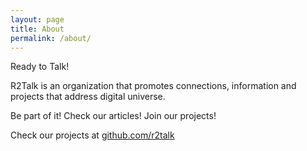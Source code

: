 ```yaml
---
layout: page
title: About
permalink: /about/
---
```


Ready to Talk!

R2Talk is an organization that promotes connections, information and projects that address digital universe.

Be part of it! Check our articles! Join our projects!

Check our projects at [github.com/r2talk](https://github.com/r2talk)


